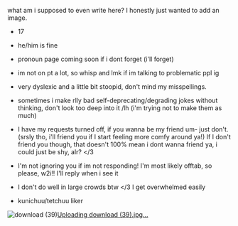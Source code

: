 what am i supposed to even write here? I honestly just wanted to add an image.
- 17
- he/him is fine
- pronoun page coming soon if i dont forget (i'll forget)
- im not on pt a lot, so whisp and lmk if im talking to problematic ppl ig
- very dyslexic and a little bit stoopid, don't mind my misspellings.
- sometimes i make rlly bad self-deprecating/degrading jokes without thinking, don't look too deep into it /lh (i'm trying not to make them as much)

- I have my requests turned off, if you wanna be my friend um- just don't. (srsly tho, i'll friend you if I start feeling more comfy around ya!)
  If I don't friend you though, that doesn't 100% mean i dont wanna friend ya, i could just be shy, alr? </3
- I'm not ignoring you if im not responding! I'm most likely offtab, so please, w2i!! I'll reply when i see it
- I don't do well in large crowds btw </3 I get overwhelmed easily

- kunichuu/tetchuu liker


![download (39)](https://github.com/chewyah/chewyah/assets/155095987/584c745f-47a0-4667-bf7e-d02966217249)[Uploading download (39).jpg…]()

